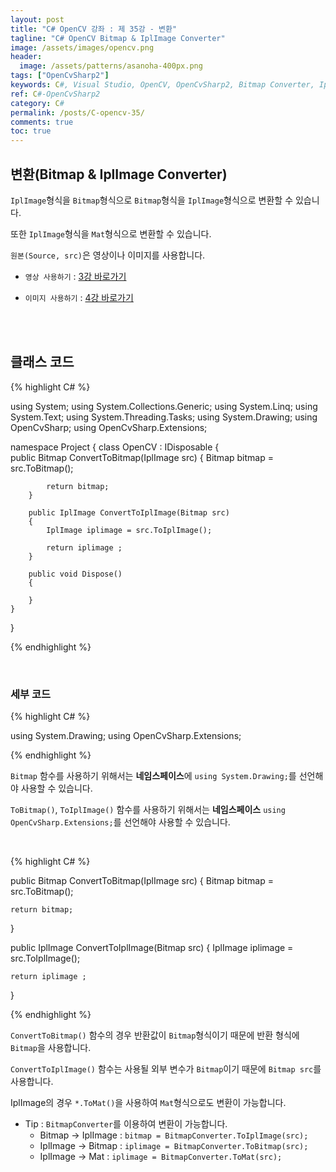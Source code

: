 ```yaml
---
layout: post
title: "C# OpenCV 강좌 : 제 35강 - 변환"
tagline: "C# OpenCV Bitmap & IplImage Converter"
image: /assets/images/opencv.png
header:
  image: /assets/patterns/asanoha-400px.png
tags: ["OpenCvSharp2"]
keywords: C#, Visual Studio, OpenCV, OpenCvSharp2, Bitmap Converter, IplImage Converter, Converter
ref: C#-OpenCvSharp2
category: C#
permalink: /posts/C-opencv-35/
comments: true
toc: true
---
```


## 변환(Bitmap & IplImage Converter)

`IplImage`형식을 `Bitmap`형식으로 `Bitmap`형식을 `IplImage`형식으로 변환할 수 있습니다.

또한 `IplImage`형식을 `Mat`형식으로 변환할 수 있습니다.

`원본(Source, src)`은 영상이나 이미지를 사용합니다.

- `영상 사용하기` : [3강 바로가기][3강]

- `이미지 사용하기` : [4강 바로가기][4강]

<br>
<br>

## 클래스 코드

{% highlight C# %}

using System;
using System.Collections.Generic;
using System.Linq;
using System.Text;
using System.Threading.Tasks;
using System.Drawing;
using OpenCvSharp;
using OpenCvSharp.Extensions;

namespace Project
{
    class OpenCV : IDisposable
    {  
        public Bitmap ConvertToBitmap(IplImage src)
        {
            Bitmap bitmap = src.ToBitmap();

            return bitmap;
        }
            
        public IplImage ConvertToIplImage(Bitmap src)
        {
            IplImage iplimage = src.ToIplImage();

            return iplimage ;
        }
                   
        public void Dispose()
        {
                 
        }
    }
}

{% endhighlight %}

<br>

### 세부 코드

{% highlight C# %}

using System.Drawing;
using OpenCvSharp.Extensions;

{% endhighlight %}

`Bitmap` 함수를 사용하기 위해서는 **네임스페이스**에 `using System.Drawing;`를 선언해야 사용할 수 있습니다.

`ToBitmap()`, `ToIplImage()` 함수를 사용하기 위해서는 **네임스페이스** `using OpenCvSharp.Extensions;`를 선언해야 사용할 수 있습니다.

<br>

{% highlight C# %}

public Bitmap ConvertToBitmap(IplImage src)
{
    Bitmap bitmap = src.ToBitmap();

    return bitmap;
}
    
public IplImage ConvertToIplImage(Bitmap src)
{
    IplImage iplimage = src.ToIplImage();

    return iplimage ;
}

{% endhighlight %}

`ConvertToBitmap()` 함수의 경우 반환값이 `Bitmap`형식이기 때문에 반환 형식에 `Bitmap`을 사용합니다.

`ConvertToIplImage()` 함수는 사용될 외부 변수가 `Bitmap`이기 때문에 `Bitmap src`를 사용합니다.

IplImage의 경우 `*.ToMat()`을 사용하여 `Mat`형식으로도 변환이 가능합니다.

- Tip : `BitmapConverter`를 이용하여 변환이 가능합니다.
    * Bitmap → IplImage : `bitmap = BitmapConverter.ToIplImage(src);`
    * IplImage → Bitmap : `iplimage = BitmapConverter.ToBitmap(src);`
    * IplImage → Mat : `iplimage = BitmapConverter.ToMat(src);`

[3강]: https://076923.github.io/posts/C-opencv-3/
[4강]: https://076923.github.io/posts/C-opencv-4/
